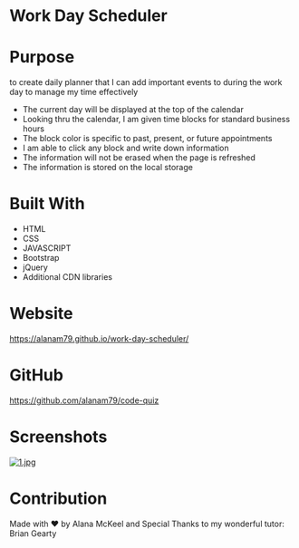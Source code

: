 # Work Day Scheduler

# Purpose
to create daily planner that I can add important events to during the work day to manage my time effectively

* The current day will be displayed at the top of the calendar
* Looking thru the calendar, I am given time blocks for standard business hours
* The block color is specific to past, present, or future appointments
* I am able to click any block and write down information
* The information will not be erased when the page is refreshed
* The information is stored on the local storage

# Built With
* HTML
* CSS
* JAVASCRIPT
* Bootstrap
* jQuery
* Additional CDN libraries

# Website
https://alanam79.github.io/work-day-scheduler/

# GitHub
https://github.com/alanam79/code-quiz

# Screenshots
[![1.jpg](https://i.postimg.cc/T1Lzt33f/1.jpg)](https://postimg.cc/Cn0r1Y8Q)



# Contribution
Made with ❤️ by Alana McKeel and Special Thanks to my wonderful tutor: Brian Gearty
